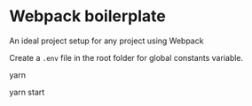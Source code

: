 # Webpack boilerplate
An ideal project setup for any project using Webpack

Create a `.env` file in the root folder for global constants variable.

 yarn
 
 yarn start



